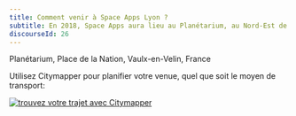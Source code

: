 ```yaml
---
title: Comment venir à Space Apps Lyon ?
subtitle: En 2018, Space Apps aura lieu au Planétarium, au Nord-Est de Lyon.
discourseId: 26
---
```


Planétarium, Place de la Nation, Vaulx-en-Velin, France

Utilisez Citymapper pour planifier votre venue, quel que soit le moyen de transport:

<a href='https://citymapper.com/go/suchsroyeu' target="_blank"><img src="https://static.citymapper.com/img/embed/GetMeThere_Citymapper.png" alt="trouvez votre trajet avec Citymapper" /></a>

<script src='https://static.citymapper.com/js/embed/widget.js' data-slug='suchsroyeu' data-width=300 ></script>
